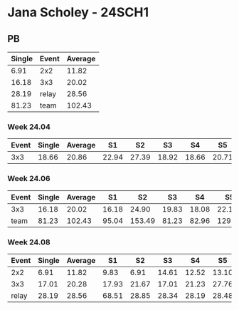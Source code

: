 # Jana Scholey - 24SCH1

## PB
|Single|Event|Average|
|----|----|----|
|6.91|2x2|11.82|
|16.18|3x3|20.02|
|28.19|relay|28.56|
|81.23|team|102.43|
### Week 24.04
|Event|Single|Average|S1|S2|S3|S4|S5|
|-----|-------|------|--|--|--|--|--|
|3x3|18.66|20.86|22.94|27.39|18.92|18.66|20.71|
### Week 24.06
|Event|Single|Average|S1|S2|S3|S4|S5|
|-----|-------|------|--|--|--|--|--|
|3x3|16.18|20.02|16.18|24.90|19.83|18.08|22.16|
|team|81.23|102.43|95.04|153.49|81.23|82.96|129.30|
### Week 24.08
|Event|Single|Average|S1|S2|S3|S4|S5|
|-----|-------|------|--|--|--|--|--|
|2x2|6.91|11.82|9.83|6.91|14.61|12.52|13.10|
|3x3|17.01|20.28|17.93|21.67|17.01|21.23|27.76|
|relay|28.19|28.56|68.51|28.85|28.34|28.19|28.48|
